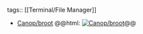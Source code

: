 tags:: [[Terminal/File Manager]]

- [Canop/broot](https://github.com/Canop/broot)
  @@html: <a href="https://github.com/Canop/broot/"><img src="https://github-readme-stats-astronomer.vercel.app/api/pin/?username=Canop&repo=broot&theme=tokyonight" alt="Canop/broot"/></a>@@